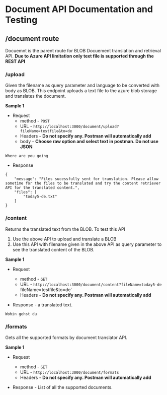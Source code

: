# Document API Documentation and Testing

## /document route

Docuemnt is the parent route for BLOB Docuement translation and retrieval API.
**Due to Azure API limitation only text file is supported through the REST API**

### /upload

Given the filename as query parameter and language to be converted with body as BLOB. This endpoint uploads a text file to the azure blob storage and translates the document.

**Sample 1**

- Request
  - method - `POST`
  - URL - `http://localhost:3000/document/upload?fileName=testfile&to=de`
  - Headers - **Do not specify any. Postman will automatically add**
  - body - **Choose raw option and select text in postman. Do not use JSON**

```
Where are you going
```

- Response

```
{
    "message": "Files sucessfully sent for translation. Please allow sometime for the files to be translated and try the content retriever API for the translated content.",
    "files": [
        "today5-de.txt"
    ]
}
```

### /content

Returns the translated text from the BLOB. To test this API

1. Use the above API to upload and translate a BLOB
2. Use this API with filename given in the above API as query parameter to see the translated content of the BLOB.

**Sample 1**

- Request
  - method - `GET`
  - URL - `http://localhost:3000/document/content?fileName=today5-de`
fileName=testfile&to=de`
  - Headers - **Do not specify any. Postman will automatically add**

- Response - a translated text.

```
Wohin gehst du
```

### /formats

Gets all the supported formats by document translator API.

**Sample 1**

- Request
  - method - `GET`
  - URL - `http://localhost:3000/document/formats`
  - Headers - **Do not specify any. Postman will automatically add**

- Response - List of all the supported documents.
